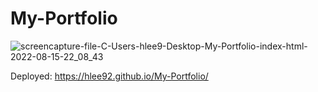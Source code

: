 # My-Portfolio


![screencapture-file-C-Users-hlee9-Desktop-My-Portfolio-index-html-2022-08-15-22_08_43](https://user-images.githubusercontent.com/91634095/184783634-647b6114-2719-49a3-ad6f-ee5a3bb250fd.png)

Deployed: https://hlee92.github.io/My-Portfolio/
